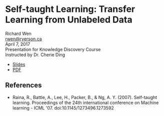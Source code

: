 # Self-taught Learning: Transfer Learning from Unlabeled Data

Richard Wen  
rwen@ryerson.ca      
April 7, 2017  
Presentation for Knowledge Discovery Course  
Instructed by Dr. Cherie Ding  

- [Slides](https://rrwen.github.io/slides-kd-stlearn)
- [PDF](https://github.com/rrwen/slides-kd-stlearn/blob/master/pdf/rwen_cp8305_slides_stlearn.pdf)

## References

- Raina, R., Battle, A., Lee, H., Packer, B., & Ng, A. Y. (2007). Self-taught learning. Proceedings of the 24th international conference on Machine learning - ICML '07. doi:10.1145/1273496.1273592
